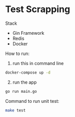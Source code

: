 # Test Scrapping

Stack

- Gin Framework
- Redis
- Docker

How to run:

1. run this in command line

```bash
docker-compose up -d
```

2. run the app

```bash
go run main.go
```

Command to run unit test:

```bash
make test
```

